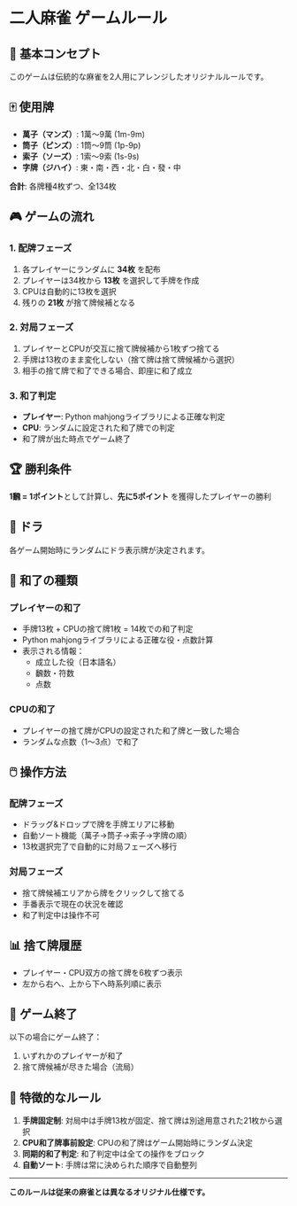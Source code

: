 # 二人麻雀 ゲームルール

## 🎯 基本コンセプト

このゲームは伝統的な麻雀を2人用にアレンジしたオリジナルルールです。

## 🀄 使用牌

- **萬子（マンズ）**: 1萬〜9萬 (1m-9m)
- **筒子（ピンズ）**: 1筒〜9筒 (1p-9p)  
- **索子（ソーズ）**: 1索〜9索 (1s-9s)
- **字牌（ジハイ）**: 東・南・西・北・白・發・中

**合計**: 各牌種4枚ずつ、全134枚

## 🎮 ゲームの流れ

### 1. 配牌フェーズ
1. 各プレイヤーにランダムに **34枚** を配布
2. プレイヤーは34枚から **13枚** を選択して手牌を作成
3. CPUは自動的に13枚を選択
4. 残りの **21枚** が捨て牌候補となる

### 2. 対局フェーズ
1. プレイヤーとCPUが交互に捨て牌候補から1枚ずつ捨てる
2. 手牌は13枚のまま変化しない（捨て牌は捨て牌候補から選択）
3. 相手の捨て牌で和了できる場合、即座に和了成立

### 3. 和了判定
- **プレイヤー**: Python mahjongライブラリによる正確な判定
- **CPU**: ランダムに設定された和了牌での判定
- 和了牌が出た時点でゲーム終了

## 🏆 勝利条件

**1飜 = 1ポイント**として計算し、**先に5ポイント** を獲得したプレイヤーの勝利

## 🎲 ドラ

各ゲーム開始時にランダムにドラ表示牌が決定されます。

## 🎯 和了の種類

### プレイヤーの和了
- 手牌13枚 + CPUの捨て牌1枚 = 14枚での和了判定
- Python mahjongライブラリによる正確な役・点数計算
- 表示される情報：
  - 成立した役（日本語名）
  - 飜数・符数
  - 点数

### CPUの和了
- プレイヤーの捨て牌がCPUの設定された和了牌と一致した場合
- ランダムな点数（1〜3点）で和了

## 🖱️ 操作方法

### 配牌フェーズ
- ドラッグ&ドロップで牌を手牌エリアに移動
- 自動ソート機能（萬子→筒子→索子→字牌の順）
- 13枚選択完了で自動的に対局フェーズへ移行

### 対局フェーズ
- 捨て牌候補エリアから牌をクリックして捨てる
- 手番表示で現在の状況を確認
- 和了判定中は操作不可

## 📊 捨て牌履歴

- プレイヤー・CPU双方の捨て牌を6枚ずつ表示
- 左から右へ、上から下へ時系列順に表示

## 🔄 ゲーム終了

以下の場合にゲーム終了：
1. いずれかのプレイヤーが和了
2. 捨て牌候補が尽きた場合（流局）

## 🎪 特徴的なルール

1. **手牌固定制**: 対局中は手牌13枚が固定、捨て牌は別途用意された21枚から選択
2. **CPU和了牌事前設定**: CPUの和了牌はゲーム開始時にランダム決定
3. **同期的和了判定**: 和了判定中は全ての操作をブロック
4. **自動ソート**: 手牌は常に決められた順序で自動整列

---

**このルールは従来の麻雀とは異なるオリジナル仕様です。**
